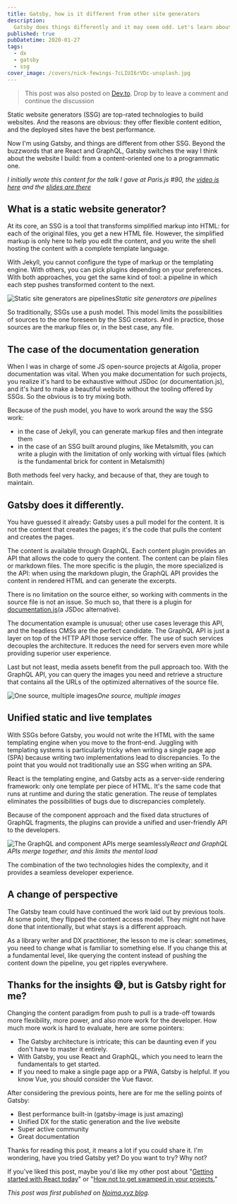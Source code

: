 ```yaml
---
title: Gatsby, how is it different from other site generators
description:
  Gatsby does things differently and it may seem odd. Let's learn about it.
published: true
pubDatetime: 2020-01-27
tags:
  - dx
  - gatsby
  - ssg
cover_image: /covers/nick-fewings-7cLIUI6rVDc-unsplash.jpg
---
```


> This post was also posted on
> [Dev.to](https://dev.to/bobylito/gatsby-how-is-it-different-from-other-site-generators-3gfb).
> Drop by to leave a comment and continue the discussion

Static website generators (SSG) are top-rated technologies to build websites.
And the reasons are obvious: they offer flexible content edition, and the
deployed sites have the best performance.

Now I'm using Gatsby, and things are different from other SSG. Beyond the
buzzwords that are React and GraphQL, Gatsby switches the way I think about the
website I build: from a content-oriented one to a programmatic one.

_I initially wrote this content for the talk I gave at Paris.js #90, the
[video is here](https://www.youtube.com/watch?v=SWGoSumkjmw&list=PLWhFHBFsRtqsMGx3N0bLqKiTQ-0J5UqTd&index=2&t=1s)
and the
[slides are there](https://speakerdeck.com/bobylito/gatsby-dot-js-how-is-it-different-from-other-static-site-generators)_

## What is a static website generator?

At its core, an SSG is a tool that transforms simplified markup into HTML: for
each of the original files, you get a new HTML file. However, the simplified
markup is only here to help you edit the content, and you write the shell
hosting the content with a complete template language.

With Jekyll, you cannot configure the type of markup or the templating engine.
With others, you can pick plugins depending on your preferences. With both
approaches, you get the same kind of tool: a pipeline in which each step pushes
transformed content to the next.

![Static site generators are pipelines](/images/Screenshot%202020-01-27%20at%2015.54.40.png)_Static
site generators are pipelines_

So traditionally, SSGs use a push model. This model limits the possibilities of
sources to the one foreseen by the SSG creators. And in practice, those sources
are the markup files or, in the best case, any file.

## The case of the documentation generation

When I was in charge of some JS open-source projects at Algolia, proper
documentation was vital. When you make documentation for such projects, you
realize it's hard to be exhaustive without JSDoc (or documentation.js), and it's
hard to make a beautiful website without the tooling offered by SSGs. So the
obvious is to try mixing both.

Because of the push model, you have to work around the way the SSG work:

- in the case of Jekyll, you can generate markup files and then integrate them
- in the case of an SSG built around plugins, like Metalsmith, you can write a
  plugin with the limitation of only working with virtual files (which is the
  fundamental brick for content in Metalsmith)

Both methods feel very hacky, and because of that, they are tough to maintain.

## Gatsby does it differently.

You have guessed it already: Gatsby uses a pull model for the content. It is not
the content that creates the pages; it's the code that pulls the content and
creates the pages.

The content is available through GraphQL. Each content plugin provides an API
that allows the code to query the content. The content can be plain files or
markdown files. The more specific is the plugin, the more specialized is the
API: when using the markdown plugin, the GraphQL API provides the content in
rendered HTML and can generate the excerpts.

There is no limitation on the source either, so working with comments in the
source file is not an issue. So much so, that there is a plugin for
[documentation.js](https://www.gatsbyjs.org/packages/gatsby-transformer-documentationjs/)(a
JSDoc alternative).

The documentation example is unusual; other use cases leverage this API, and the
headless CMSs are the perfect candidate. The GraphQL API is just a layer on top
of the HTTP API those service offer. The use of such services decouples the
architecture. It reduces the need for servers even more while providing superior
user experience.

Last but not least, media assets benefit from the pull approach too. With the
GraphQL API, you can query the images you need and retrieve a structure that
contains all the URLs of the optimized alternatives of the source file.

![One source, multiple images](/images/Screenshot%202020-01-27%20at%2015.57.50.png)_One
source, multiple images_

## Unified static and live templates

With SSGs before Gatsby, you would not write the HTML with the same templating
engine when you move to the front-end. Juggling with templating systems is
particularly tricky when writing a single page app (SPA) because writing two
implementations lead to discrepancies. To the point that you would not
traditionally use an SSG when writing an SPA.

React is the templating engine, and Gatsby acts as a server-side rendering
framework: only one template per piece of HTML. It's the same code that runs at
runtime and during the static generation. The reuse of templates eliminates the
possibilities of bugs due to discrepancies completely.

Because of the component approach and the fixed data structures of GraphQL
fragments, the plugins can provide a unified and user-friendly API to the
developers.

![The GraphQL and component APIs merge seamlessly](/images/snippet-react-graphql.png?test)_React
and GraphQL APIs merge together, and this limits the mental load_

The combination of the two technologies hides the complexity, and it provides a
seamless developer experience.

## A change of perspective

The Gatsby team could have continued the work laid out by previous tools. At
some point, they flipped the content access model. They might not have done that
intentionally, but what stays is a different approach.

As a library writer and DX practitioner, the lesson to me is clear: sometimes,
you need to change what is familiar to something else. If you change this at a
fundamental level, like querying the content instead of pushing the content down
the pipeline, you get ripples everywhere.

## Thanks for the insights 😅, but is Gatsby right for me?

Changing the content paradigm from push to pull is a trade-off towards more
flexibility, more power, and also more work for the developer. How much more
work is hard to evaluate, here are some pointers:

- The Gatsby architecture is intricate; this can be daunting even if you don't
  have to master it entirely.
- With Gatsby, you use React and GraphQL, which you need to learn the
  fundamentals to get started.
- If you need to make a single page app or a PWA, Gatsby is helpful. If you know
  Vue, you should consider the Vue flavor.

After considering the previous points, here are for me the selling points of
Gatsby:

- Best performance built-in (gatsby-image is just amazing)
- Unified DX for the static generation and the live website
- Super active community
- Great documentation

Thanks for reading this post, it means a lot if you could share it. I'm
wondering, have you tried Gatsby yet? Do you want to try? Why not?

If you've liked this post, maybe you'd like my other post about
"[Getting started with React today](https://dev.to/bobylito/starting-react-today-1egl)"
or
"[How not to get swamped in your projects.](https://www.noima.xyz/blog/project-swamp)"

_This post was first published on
[Noima.xyz blog](https://www.noima.xyz/blog/gatsby-content-dx)._
